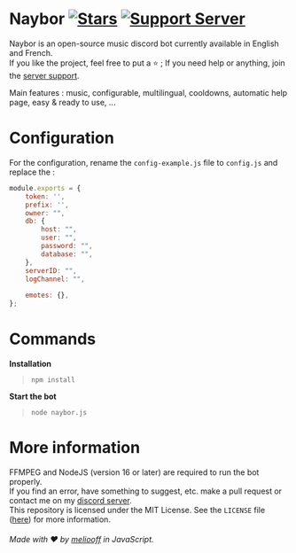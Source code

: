 # Naybor [![Stars](https://img.shields.io/github/stars/meliooff/naybor)](https://github.com/meliooff/naybor) [![Support Server](https://img.shields.io/discord/738122381062832180.svg?label=&logo=discord&logoColor=ffffff&color=7389D8&labelColor=6A7EC2)](https://discord.gg/G6WQsMQShZ)

Naybor is an open-source music discord bot currently available in English and French.   
If you like the project, feel free to put a ⭐ ; If you need help or anything, join the [server support](https://discord.gg/G6WQsMQShZ).   
   
Main features : music, configurable, multilingual, cooldowns, automatic help page, easy & ready to use, ...

# Configuration

For the configuration, rename the `config-example.js` file to `config.js` and replace the :
```js
module.exports = {
    token: '',
    prefix: '',
    owner: "",
    db: {
        host: "",
        user: "",
        password: "",
        database: "",
    },
    serverID: "",
    logChannel: "",
    
    emotes: {},
};
```

# Commands

**Installation**
> `npm install`

**Start the bot**  
> `node naybor.js`

# More information

FFMPEG and NodeJS (version 16 or later) are required to run the bot properly.  
If you find an error, have something to suggest, etc. make a pull request or contact me on my [discord server](https://discord.gg/G6WQsMQShZ).  
This repository is licensed under the MIT License. See the `LICENSE` file ([here](https://github.com/meliooff/naybor/blob/master/LICENSE)) for more information.   


###### Made with ❤️ by [meliooff](https://github.com/meliooff) in JavaScript.